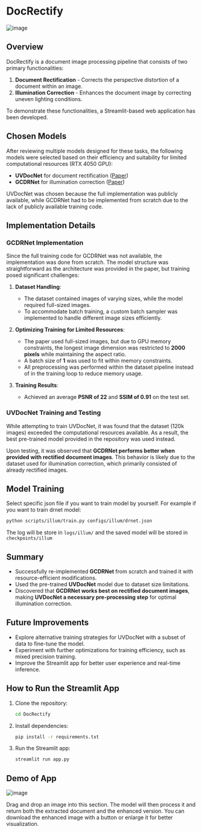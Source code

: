 # DocRectify
![image](https://github.com/user-attachments/assets/7519066d-a8ce-490e-9498-4d3c630b7e20)

## Overview
DocRectify is a document image processing pipeline that consists of two primary functionalities:

1. **Document Rectification** - Corrects the perspective distortion of a document within an image.
2. **Illumination Correction** - Enhances the document image by correcting uneven lighting conditions.

To demonstrate these functionalities, a Streamlit-based web application has been developed.

## Chosen Models
After reviewing multiple models designed for these tasks, the following models were selected based on their efficiency and suitability for limited computational resources (RTX 4050 GPU):

- **UVDocNet** for document rectification ([Paper](https://arxiv.org/abs/2302.02887))
- **GCDRNet** for illumination correction ([Paper](https://ieeexplore.ieee.org/document/10268585))

UVDocNet was chosen because the full implementation was publicly available, while GCDRNet had to be implemented from scratch due to the lack of publicly available training code.

## Implementation Details
### GCDRNet Implementation
Since the full training code for GCDRNet was not available, the implementation was done from scratch. The model structure was straightforward as the architecture was provided in the paper, but training posed significant challenges:

1. **Dataset Handling**:
   - The dataset contained images of varying sizes, while the model required full-sized images.
   - To accommodate batch training, a custom batch sampler was implemented to handle different image sizes efficiently.

2. **Optimizing Training for Limited Resources**:
   - The paper used full-sized images, but due to GPU memory constraints, the longest image dimension was restricted to **2000 pixels** while maintaining the aspect ratio.
   - A batch size of **1** was used to fit within memory constraints.
   - All preprocessing was performed within the dataset pipeline instead of in the training loop to reduce memory usage.

3. **Training Results**:
   - Achieved an average **PSNR of 22** and **SSIM of 0.91** on the test set.

### UVDocNet Training and Testing
While attempting to train UVDocNet, it was found that the dataset (120k images) exceeded the computational resources available. As a result, the best pre-trained model provided in the repository was used instead.

Upon testing, it was observed that **GCDRNet performs better when provided with rectified document images**. This behavior is likely due to the dataset used for illumination correction, which primarily consisted of already rectified images.

## Model Training
Select specific json file if you want to train model by yourself. For example if you want to train drnet model: 
```bash
python scripts/illum/train.py configs/illum/drnet.json
```
The log will be store in `logs/illum/` and the saved model will be stored in `checkpoints/illum`
 
## Summary
- Successfully re-implemented **GCDRNet** from scratch and trained it with resource-efficient modifications.
- Used the pre-trained **UVDocNet** model due to dataset size limitations.
- Discovered that **GCDRNet works best on rectified document images**, making **UVDocNet a necessary pre-processing step** for optimal illumination correction.

## Future Improvements
- Explore alternative training strategies for UVDocNet with a subset of data to fine-tune the model.
- Experiment with further optimizations for training efficiency, such as mixed precision training.
- Improve the Streamlit app for better user experience and real-time inference.

## How to Run the Streamlit App
1. Clone the repository:
   ```bash
   cd DocRectify
   ```
2. Install dependencies:
   ```bash
   pip install -r requirements.txt
   ```
3. Run the Streamlit app:
   ```bash
   streamlit run app.py
   ```

## Demo of App
![image](https://github.com/user-attachments/assets/6306203b-3f64-4e52-bef9-04ab06b3377b)

Drag and drop an image into this section. The model will then process it and return both the extracted document and the enhanced version. You can download the enhanced image with a button or enlarge it for better visualization.
